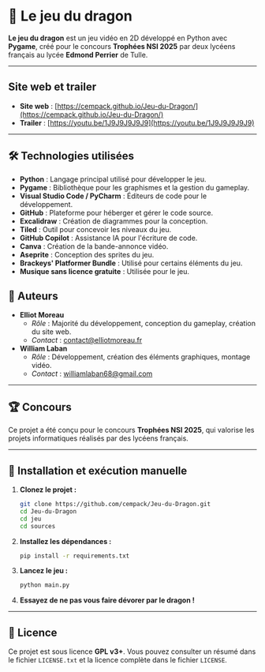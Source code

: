 # 🐉 Le jeu du dragon

**Le jeu du dragon** est un jeu vidéo en 2D développé en Python avec **Pygame**, créé pour le concours **Trophées NSI 2025** par deux lycéens français au lycée **Edmond Perrier** de Tulle.

---

## Site web et trailer

- **Site web** : [https://cempack.github.io/Jeu-du-Dragon/](https://cempack.github.io/Jeu-du-Dragon/)
- **Trailer** : [https://youtu.be/1J9J9J9J9J9](https://youtu.be/1J9J9J9J9J9)

---

## 🛠️ Technologies utilisées

- **Python** : Langage principal utilisé pour développer le jeu.
- **Pygame** : Bibliothèque pour les graphismes et la gestion du gameplay.
- **Visual Studio Code / PyCharm** : Éditeurs de code pour le développement.
- **GitHub** : Plateforme pour héberger et gérer le code source.
- **Excalidraw** : Création de diagrammes pour la conception.
- **Tiled** : Outil pour concevoir les niveaux du jeu.
- **GitHub Copilot** : Assistance IA pour l'écriture de code.
- **Canva** : Création de la bande-annonce vidéo.
- **Aseprite** : Conception des sprites du jeu.
- **Brackeys' Platformer Bundle** : Utilisé pour certains éléments du jeu.
- **Musique sans licence gratuite** : Utilisée pour le jeu.

## 👥 Auteurs

- **Elliot Moreau**
  - _Rôle_ : Majorité du développement, conception du gameplay, création du site web.
  - _Contact_ : [contact@elliotmoreau.fr](mailto:contact@elliotmoreau.fr)
- **William Laban**
  - _Rôle_ : Développement, création des éléments graphiques, montage vidéo.
  - _Contact_ : [williamlaban68@gmail.com](mailto:williamlaban68@gmail.com)

---

## 🏆 Concours

Ce projet a été conçu pour le concours **Trophées NSI 2025**, qui valorise les projets informatiques réalisés par des lycéens français.

---

## 🔧 Installation et exécution manuelle

1. **Clonez le projet :**

   ```bash
   git clone https://github.com/cempack/Jeu-du-Dragon.git
   cd Jeu-du-Dragon
   cd jeu
   cd sources
   ```

2. **Installez les dépendances :**

   ```bash
   pip install -r requirements.txt
   ```

3. **Lancez le jeu :**

   ```bash
   python main.py
   ```

4. **Essayez de ne pas vous faire dévorer par le dragon !**

---

## 📜 Licence

Ce projet est sous licence **GPL v3+**. Vous pouvez consulter un résumé dans le fichier `LICENSE.txt` et la licence complète dans le fichier `LICENSE`.
